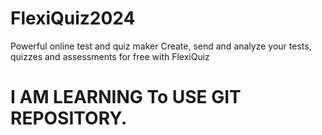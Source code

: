 # FlexiQuiz2024
Powerful online test and quiz maker Create, send and analyze your tests, quizzes and assessments for free with FlexiQuiz
# I AM LEARNING  To USE GIT REPOSITORY.
